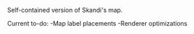 Self-contained version of Skandi's map.

Current to-do:
-Map label placements
-Renderer optimizations

